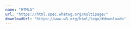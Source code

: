 ```yaml
---
name: "HTML5"
url: "https://html.spec.whatwg.org/multipage/"
downloadUrl: "https://www.w3.org/html/logo/#downloads"
---
```

